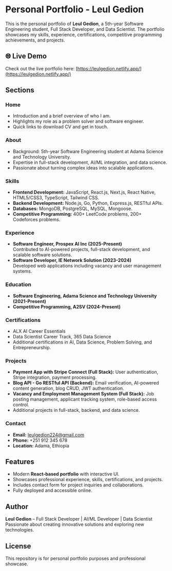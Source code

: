 # Personal Portfolio - Leul Gedion

This is the personal portfolio of **Leul Gedion**, a 5th-year Software Engineering student, Full Stack Developer, and Data Scientist. The portfolio showcases my skills, experience, certifications, competitive programming achievements, and projects.

## 🌐 Live Demo
Check out the live portfolio here: [https://leulgedion.netlify.app/](https://leulgedion.netlify.app/)

## Sections

### Home
- Introduction and a brief overview of who I am.
- Highlights my role as a problem solver and software engineer.
- Quick links to download CV and get in touch.

### About
- Background: 5th-year Software Engineering student at Adama Science and Technology University.
- Expertise in full-stack development, AI/ML integration, and data science.
- Passionate about turning complex ideas into scalable applications.

### Skills
- **Frontend Development:** JavaScript, React.js, Next.js, React Native, HTML5/CSS3, TypeScript, Tailwind CSS.
- **Backend Development:** Node.js, Go, Python, Express.js, RESTful APIs.
- **Databases:** MongoDB, PostgreSQL, MySQL, Mongoose.
- **Competitive Programming:** 400+ LeetCode problems, 200+ Codeforces problems.

### Experience
- **Software Engineer, Prospex AI Inc (2025-Present)**  
  Contributed to AI-powered projects, full-stack development, and scalable software solutions.
- **Software Developer, IE Network Solution (2023-2024)**  
  Developed web applications including vacancy and user management systems.

### Education
- **Software Engineering, Adama Science and Technology University (2021-Present)**
- **Competitive Programming, A2SV (2024-Present)**

### Certifications
- ALX AI Career Essentials  
- Data Scientist Career Track, 365 Data Science  
- Additional certifications in AI, Data Science, Problem Solving, and Entrepreneurship.

### Projects
- **Payment App with Stripe Connect (Full Stack):** User authentication, Stripe integration, payment processing.  
- **Blog API - Go RESTful API (Backend):** Email verification, AI-powered content generation, blog CRUD, JWT authentication.  
- **Vacancy and Employment Management System (Full Stack):** Job posting management, applicant tracking system, role-based access control.  
- Additional projects in full-stack, backend, and data science.

### Contact
- **Email:** leulgedion224@gmail.com  
- **Phone:** +251 912 345 678  
- **Location:** Adama, Ethiopia  

## Features
- Modern **React-based portfolio** with interactive UI.
- Showcases professional experience, skills, certifications, and projects.
- Includes contact form for project inquiries and collaborations.
- Fully deployed and accessible online.

## Author
**Leul Gedion** – Full Stack Developer | AI/ML Developer | Data Scientist  
Passionate about creating innovative solutions and exploring new technologies.

## License
This repository is for personal portfolio purposes and professional showcase.
